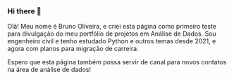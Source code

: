 ### Hi there 👋
Olá!
Meu nome é Bruno Oliveira, e criei esta página como primeiro teste para divulgação do meu portfólio de projetos em Análise de Dados.
Sou engenheiro civil e tenho estudado Python e outros temas desde 2021, e agora com planos para migração de carreira.

Espero que esta página também possa servir de canal para novos contatos na área de análise de dados!
<!--
**bbrunossf/bbrunossf** is a ✨ _special_ ✨ repository because its `README.md` (this file) appears on your GitHub profile.

Here are some ideas to get you started:

- 🔭 I’m currently working on ...
- 🌱 I’m currently learning ...
- 👯 I’m looking to collaborate on ...
- 🤔 I’m looking for help with ...
- 💬 Ask me about ...
- 📫 How to reach me: ...
- 😄 Pronouns: ...
- ⚡ Fun fact: ...
-->

